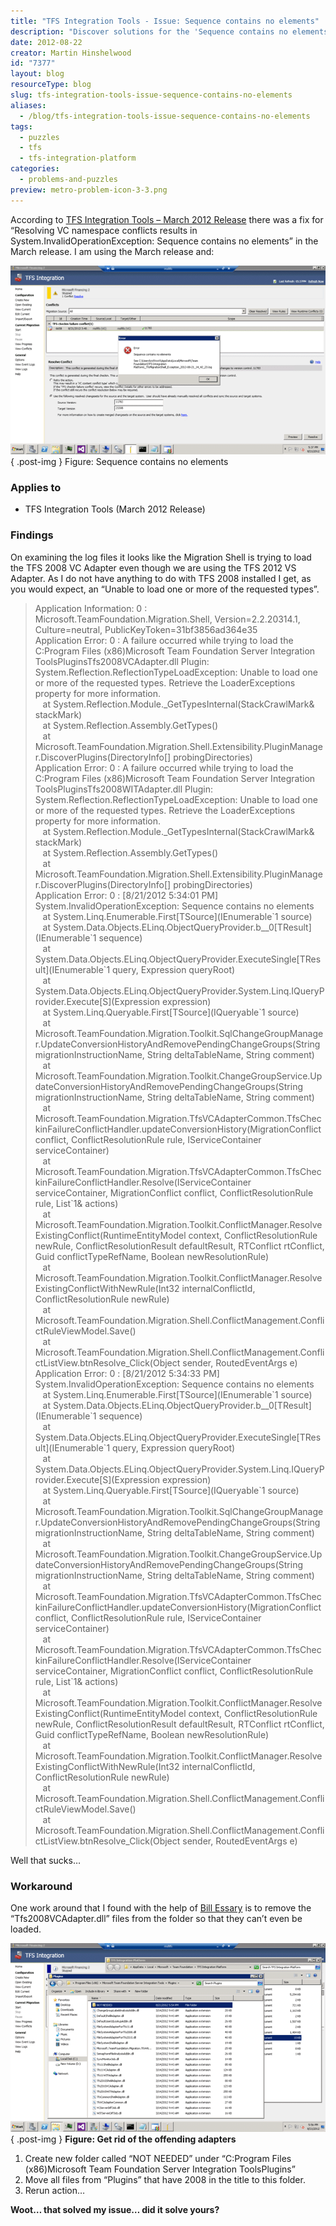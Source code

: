 ```yaml
---
title: "TFS Integration Tools - Issue: Sequence contains no elements"
description: "Discover solutions for the 'Sequence contains no elements' error in TFS Integration Tools. Learn effective workarounds to streamline your migration process!"
date: 2012-08-22
creator: Martin Hinshelwood
id: "7377"
layout: blog
resourceType: blog
slug: tfs-integration-tools-issue-sequence-contains-no-elements
aliases:
  - /blog/tfs-integration-tools-issue-sequence-contains-no-elements
tags:
  - puzzles
  - tfs
  - tfs-integration-platform
categories:
  - problems-and-puzzles
preview: metro-problem-icon-3-3.png
---
```


According to [TFS Integration Tools – March 2012 Release](http://blogs.msdn.com/b/willy-peter_schaub/archive/2012/03/20/tfs-integration-tools-march-2012-release.aspx) there was a fix for “Resolving VC namespace conflicts results in System.InvalidOperationException: Sequence contains no elements” in the March release. I am using the March release and:

[![image](images/image_thumb64-1-1.png "image")](http://blog.hinshelwood.com/files/2012/08/image64.png)  
{ .post-img }
Figure: Sequence contains no elements

### Applies to

- TFS Integration Tools (March 2012 Release)

### Findings

On examining the log files it looks like the Migration Shell is trying to load the TFS 2008 VC Adapter even though we are using the TFS 2012 VS Adapter. As I do not have anything to do with TFS 2008 installed I get, as you would expect, an “Unable to load one or more of the requested types”.

> Application Information: 0 : Microsoft.TeamFoundation.Migration.Shell, Version=2.2.20314.1, Culture=neutral, PublicKeyToken=31bf3856ad364e35  
> Application Error: 0 : A failure occurred while trying to load the C:Program Files (x86)Microsoft Team Foundation Server Integration ToolsPluginsTfs2008VCAdapter.dll Plugin:  
> System.Reflection.ReflectionTypeLoadException: Unable to load one or more of the requested types. Retrieve the LoaderExceptions property for more information.  
>    at System.Reflection.Module.\_GetTypesInternal(StackCrawlMark& stackMark)  
>    at System.Reflection.Assembly.GetTypes()  
>    at Microsoft.TeamFoundation.Migration.Shell.Extensibility.PluginManager.DiscoverPlugins(DirectoryInfo\[\] probingDirectories)  
> Application Error: 0 : A failure occurred while trying to load the C:Program Files (x86)Microsoft Team Foundation Server Integration ToolsPluginsTfs2008WITAdapter.dll Plugin:  
> System.Reflection.ReflectionTypeLoadException: Unable to load one or more of the requested types. Retrieve the LoaderExceptions property for more information.  
>    at System.Reflection.Module.\_GetTypesInternal(StackCrawlMark& stackMark)  
>    at System.Reflection.Assembly.GetTypes()  
>    at Microsoft.TeamFoundation.Migration.Shell.Extensibility.PluginManager.DiscoverPlugins(DirectoryInfo\[\] probingDirectories)  
> Application Error: 0 : \[8/21/2012 5:34:01 PM\] System.InvalidOperationException: Sequence contains no elements  
>    at System.Linq.Enumerable.First\[TSource\](IEnumerable\`1 source)  
>    at System.Data.Objects.ELinq.ObjectQueryProvider.<GetElementFunction>b\_\_0\[TResult\](IEnumerable\`1 sequence)  
>    at System.Data.Objects.ELinq.ObjectQueryProvider.ExecuteSingle\[TResult\](IEnumerable\`1 query, Expression queryRoot)  
>    at System.Data.Objects.ELinq.ObjectQueryProvider.System.Linq.IQueryProvider.Execute\[S\](Expression expression)  
>    at System.Linq.Queryable.First\[TSource\](IQueryable\`1 source)  
>    at Microsoft.TeamFoundation.Migration.Toolkit.SqlChangeGroupManager.UpdateConversionHistoryAndRemovePendingChangeGroups(String migrationInstructionName, String deltaTableName, String comment)  
>    at Microsoft.TeamFoundation.Migration.Toolkit.ChangeGroupService.UpdateConversionHistoryAndRemovePendingChangeGroups(String migrationInstructionName, String deltaTableName, String comment)  
>    at Microsoft.TeamFoundation.Migration.TfsVCAdapterCommon.TfsCheckinFailureConflictHandler.updateConversionHistory(MigrationConflict conflict, ConflictResolutionRule rule, IServiceContainer serviceContainer)  
>    at Microsoft.TeamFoundation.Migration.TfsVCAdapterCommon.TfsCheckinFailureConflictHandler.Resolve(IServiceContainer serviceContainer, MigrationConflict conflict, ConflictResolutionRule rule, List\`1& actions)  
>    at Microsoft.TeamFoundation.Migration.Toolkit.ConflictManager.ResolveExistingConflict(RuntimeEntityModel context, ConflictResolutionRule newRule, ConflictResolutionResult defaultResult, RTConflict rtConflict, Guid conflictTypeRefName, Boolean newResolutionRule)  
>    at Microsoft.TeamFoundation.Migration.Toolkit.ConflictManager.ResolveExistingConflictWithNewRule(Int32 internalConflictId, ConflictResolutionRule newRule)  
>    at Microsoft.TeamFoundation.Migration.Shell.ConflictManagement.ConflictRuleViewModel.Save()  
>    at Microsoft.TeamFoundation.Migration.Shell.ConflictManagement.ConflictListView.btnResolve_Click(Object sender, RoutedEventArgs e)  
> Application Error: 0 : \[8/21/2012 5:34:33 PM\] System.InvalidOperationException: Sequence contains no elements  
>    at System.Linq.Enumerable.First\[TSource\](IEnumerable\`1 source)  
>    at System.Data.Objects.ELinq.ObjectQueryProvider.<GetElementFunction>b\_\_0\[TResult\](IEnumerable\`1 sequence)  
>    at System.Data.Objects.ELinq.ObjectQueryProvider.ExecuteSingle\[TResult\](IEnumerable\`1 query, Expression queryRoot)  
>    at System.Data.Objects.ELinq.ObjectQueryProvider.System.Linq.IQueryProvider.Execute\[S\](Expression expression)  
>    at System.Linq.Queryable.First\[TSource\](IQueryable\`1 source)  
>    at Microsoft.TeamFoundation.Migration.Toolkit.SqlChangeGroupManager.UpdateConversionHistoryAndRemovePendingChangeGroups(String migrationInstructionName, String deltaTableName, String comment)  
>    at Microsoft.TeamFoundation.Migration.Toolkit.ChangeGroupService.UpdateConversionHistoryAndRemovePendingChangeGroups(String migrationInstructionName, String deltaTableName, String comment)  
>    at Microsoft.TeamFoundation.Migration.TfsVCAdapterCommon.TfsCheckinFailureConflictHandler.updateConversionHistory(MigrationConflict conflict, ConflictResolutionRule rule, IServiceContainer serviceContainer)  
>    at Microsoft.TeamFoundation.Migration.TfsVCAdapterCommon.TfsCheckinFailureConflictHandler.Resolve(IServiceContainer serviceContainer, MigrationConflict conflict, ConflictResolutionRule rule, List\`1& actions)  
>    at Microsoft.TeamFoundation.Migration.Toolkit.ConflictManager.ResolveExistingConflict(RuntimeEntityModel context, ConflictResolutionRule newRule, ConflictResolutionResult defaultResult, RTConflict rtConflict, Guid conflictTypeRefName, Boolean newResolutionRule)  
>    at Microsoft.TeamFoundation.Migration.Toolkit.ConflictManager.ResolveExistingConflictWithNewRule(Int32 internalConflictId, ConflictResolutionRule newRule)  
>    at Microsoft.TeamFoundation.Migration.Shell.ConflictManagement.ConflictRuleViewModel.Save()  
>    at Microsoft.TeamFoundation.Migration.Shell.ConflictManagement.ConflictListView.btnResolve_Click(Object sender, RoutedEventArgs e)

Well that sucks…

### Workaround

One work around that I found with the help of [Bill Essary](http://blogs.msdn.com/b/willy-peter_schaub/archive/2011/06/03/visual-studio-alm-rangers-champion-awards.aspx) is to remove the “Tfs2008VCAdapter.dll” files from the folder so that they can’t even be loaded.

[![image](images/image_thumb65-2-2.png "image")](http://blog.hinshelwood.com/files/2012/08/image65.png)  
{ .post-img }
**Figure: Get rid of the offending adapters**

1. Create new folder called “NOT NEEDED” under “C:Program Files (x86)Microsoft Team Foundation Server Integration ToolsPlugins”
2. Move all files from “Plugins” that have 2008 in the title to this folder.
3. Rerun action…

**Woot… that solved my issue… did it solve yours?**

